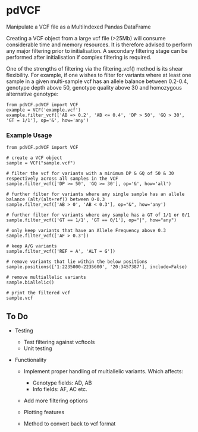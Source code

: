 # pdVCF
Manipulate a VCF file as a MultiIndexed Pandas DataFrame

Creating a VCF object from a large vcf file (>25Mb) will consume considerable time and memory resources. It is therefore advised to perform any major filtering prior to initialisation. A secondary filtering stage can be performed after initialisation if complex filtering is required.

One of the strengths of filtering via the filtering_vcf() method is its shear flexibility. For example, if one wishes to filter for variants where at least one sample in a given multi-sample vcf has an allele balance between 0.2-0.4, genotype depth above 50, genotype quality above 30 and homozygous alternative genotype:

```python3
from pdVCF.pdVCF import VCF
example = VCF('example.vcf')
example.filter_vcf(['AB => 0.2', 'AB <= 0.4', 'DP > 50', 'GQ > 30', 'GT = 1/1'], op='&', how='any')
```

### Example Usage
```python3
from pdVCF.pdVCF import VCF

# create a VCF object 
sample = VCF("sample.vcf")

# filter the vcf for variants with a minimum DP & GQ of 50 & 30 respectively across all samples in the VCF 
sample.filter_vcf(['DP >= 50', 'GQ >= 30'], op='&', how='all')

# further filter for variants where any single sample has an allele balance (alt/(alt+ref)) between 0-0.3 
sample.filter_vcf(['AB > 0', 'AB < 0.3'], op="&", how='any')

# further filter for variants where any sample has a GT of 1/1 or 0/1
sample.filter_vcf(['GT == 1/1', 'GT == 0/1'], op="|", how="any")

# only keep variants that have an Allele Frequency above 0.3
sample.filter_vcf(['AF > 0.3'])

# keep A/G variants
sample.filter_vcf(['REF = A', 'ALT = G'])

# remove variants that lie within the below positions
sample.positions(['1:2235000-2235600', '20:3457387'], include=False)

# remove multiallelic variants
sample.biallelic()

# print the filtered vcf
sample.vcf
```

## To Do
- Testing
  - Test filtering against vcftools
  - Unit testing

- Functionality
  - Implement proper handling of multiallelic variants. Which affects: 
    - Genotype fields: AD, AB
    - Info fields: AF, AC etc.

  - Add more filtering options
  - Plotting features 
  - Method to convert back to vcf format
